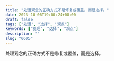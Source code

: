 ```yaml
---
title: "处理观念的正确方式不是修复或覆盖，而是选择。"
date: 2023-10-06T19:00:24+08:00
draft: false
tags: ["处理", "选择", "观点"]
keywords: ["处理", "选择", "观点"]
description: ""
slug: "0605"
---
```


处理观念的正确方式不是修复或覆盖，而是选择。
